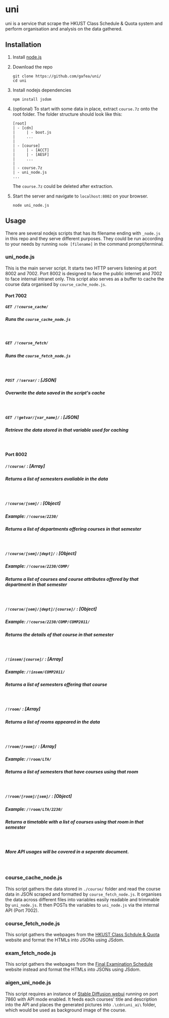 # uni

uni is a service that scrape the HKUST Class Schedule & Quota system and perform organisation and analysis on the data gathered.

## Installation

 1. Install [node.js](https://nodejs.org/en/download)

 2. Download the repo
    ```
    git clone https://github.com/gafea/uni/
    cd uni
    ```

 2. Install nodejs dependencies
    ```
    npm install jsdom
    ```

 4. (optional) To start with some data in place, extract ```course.7z``` onto the root folder. The folder structure should look like this:
    ```
    [root]
    | - [cdn]
    |     | - boot.js
    |     ...
    |
    | - [course]
    |     | - [ACCT]
    |     | - [AESF]
    |     ...
    |
    | - course.7z
    | - uni_node.js
    ...
    ```
    The ```course.7z``` could be deleted after extraction.

 5. Start the server and navigate to ```localhost:8002``` on your browser.
    ```
    node uni_node.js
    ```

## Usage

There are several nodejs scripts that has its filename ending with ```_node.js``` in this repo and they serve different purposes. They could be run according to your needs by running ```node [filename]``` in the command prompt/terminal.

### uni_node.js

This is the main server script. It starts two HTTP servers listening at port 8002 and 7002. Port 8002 is designed to face the public internet and 7002 to face internal intranet only. This script also serves as a buffer to cache the course data organised by ```course_cache_node.js```.

#### Port 7002

##### ```GET /!course_cache/```
##### Runs the ```course_cache_node.js```
<br>

##### ```GET /!course_fetch/```
##### Runs the ```course_fetch_node.js```
<br>

##### ```POST /!servar/``` : [JSON]
##### Overwrite the data saved in the script's cache
<br>

##### ```GET /!getvar/[var_name]/``` : [JSON]
##### Retrieve the data stored in that variable used for caching
<br>

#### Port 8002

##### ```/!course/``` : [Array]
##### Returns a list of semesters avaliable in the data
<br>

##### ```/!course/[sem]/```  : [Object]
##### Example: ```/!course/2230/```
##### Returns a list of departments offering courses in that semester
<br>

##### ```/!course/[sem]/[dept]/``` : [Object]
##### Example: ```/!course/2230/COMP/```
##### Returns a list of courses and course attributes offered by that department in that semester
<br>

##### ```/!course/[sem]/[dept]/[course]/``` : [Object]
##### Example: ```/!course/2230/COMP/COMP2011/```
##### Returns the details of that course in that semester
<br>

##### ```/!insem/[course]/``` : [Array]
##### Example: ```/!insem/COMP2011/```
##### Returns a list of semesters offering that course
<br>

##### ```/!room/``` : [Array]
##### Returns a list of rooms appeared in the data
<br>

##### ```/!room/[room]/```  : [Array]
##### Example: ```/!room/LTA/```
##### Returns a list of semesters that have courses using that room
<br>

##### ```/!room/[room]/[sem]/```  : [Object]
##### Example: ```/!room/LTA/2230/```
##### Returns a timetable with a list of courses using that room in that semester
<br>

##### More API usages will be covered in a seperate document.
<br>

### course_cache_node.js

This script gathers the data stored in ```./course/``` folder and read the course data in JSON scraped and formatted by ```course_fetch_node.js```. It organises the data across different files into variables easily readable and trimmable by ```uni_node.js```. It then POSTs the variables to ```uni_node.js``` via the internal API (Port 7002).

### course_fetch_node.js

This script gathers the webpages from the [HKUST Class Schdule & Quota](https://w5.ab.ust.hk/wcq/cgi-bin/) website and format the HTMLs into JSONs using JSdom.

### exam_fetch_node.js

This script gathers the webpages from the [Final Examination Schedule](https://w5.ab.ust.hk/wex/cgi-bin/) website instead and format the HTMLs into JSONs using JSdom.

### aigen_uni_node.js

This script requires an instance of [Stable Diffusion webui](https://github.com/AUTOMATIC1111/stable-diffusion-webui) running on port 7860 with API mode enabled. It feeds each courses' title and description into the API and places the generated pictures into ```.\cdn\uni_ai\``` folder, which would be used as background image of the course.